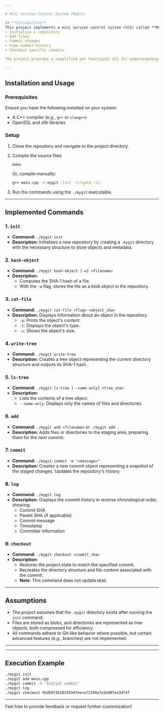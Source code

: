 ```yaml
---

# Mini Version Control System (MyGit)

## **Introduction**
This project implements a mini version control system (VCS) called **MyGit**, which mimics the basic functionalities of Git. It allows users to:
- Initialize a repository
- Add files
- Commit changes
- View commit history
- Checkout specific commits

The project provides a simplified yet functional VCS for understanding the core concepts of version control.

---
```


## **Installation and Usage**

### **Prerequisites**
Ensure you have the following installed on your system:
- A C++ compiler (e.g., `g++` or `clang++`)
- OpenSSL and zlib libraries

### **Setup**
1. Clone the repository and navigate to the project directory.
2. Compile the source files:
   ```bash
   make
   ```
   Or, compile manually:
   ```bash
   g++ main.cpp -o mygit -lssl -lcrypto -lz
   ```

3. Run the commands using the `./mygit` executable.

---

## **Implemented Commands**

### 1. `init`
- **Command:** `./mygit init`
- **Description:** Initializes a new repository by creating a `.mygit` directory with the necessary structure to store objects and metadata.

### 2. `hash-object`
- **Command:** `./mygit hash-object [-w] <filename>`
- **Description:**
  - Computes the SHA-1 hash of a file.
  - With the `-w` flag, stores the file as a blob object in the repository.

### 3. `cat-file`
- **Command:** `./mygit cat-file <flag> <object_sha>`
- **Description:** Displays information about an object in the repository.
  - `-p`: Prints the object's content.
  - `-t`: Displays the object's type.
  - `-s`: Shows the object's size.

### 4. `write-tree`
- **Command:** `./mygit write-tree`
- **Description:** Creates a tree object representing the current directory structure and outputs its SHA-1 hash.

### 5. `ls-tree`
- **Command:** `./mygit ls-tree [--name-only] <tree_sha>`
- **Description:**
  - Lists the contents of a tree object.
  - `--name-only`: Displays only the names of files and directories.

### 6. `add`
- **Command:** `./mygit add <filename>` or `./mygit add .`
- **Description:** Adds files or directories to the staging area, preparing them for the next commit.

### 7. `commit`
- **Command:** `./mygit commit -m "<message>"`
- **Description:** Creates a new commit object representing a snapshot of the staged changes. Updates the repository's history.

### 8. `log`
- **Command:** `./mygit log`
- **Description:** Displays the commit history in reverse chronological order, showing:
  - Commit SHA
  - Parent SHA (if applicable)
  - Commit message
  - Timestamp
  - Committer information

### 9. `checkout`
- **Command:** `./mygit checkout <commit_sha>`
- **Description:**
  - Restores the project state to match the specified commit.
  - Recreates the directory structure and file content associated with the commit.
  - **Note:** This command does not update `HEAD`.

---

## **Assumptions**
- The project assumes that the `.mygit` directory exists after running the `init` command.
- Files are stored as blobs, and directories are represented as tree objects, both compressed for efficiency.
- All commands adhere to Git-like behavior where possible, but certain advanced features (e.g., branches) are not implemented.

---

---

## **Execution Example**
```bash
./mygit init
./mygit add main.cpp
./mygit commit -m "Initial commit"
./mygit log
./mygit checkout 95d09f2b10159347eece71399a7e2e907ea3df4f
```

---

Feel free to provide feedback or request further customization!
